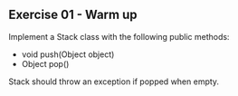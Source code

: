 ## Exercise 01 - Warm up

Implement a Stack class with the following public methods:
- void push(Object object)
- Object pop()

Stack should throw an exception if popped when empty. 